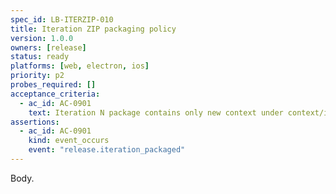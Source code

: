 ```yaml
---
spec_id: LB-ITERZIP-010
title: Iteration ZIP packaging policy
version: 1.0.0
owners: [release]
status: ready
platforms: [web, electron, ios]
priority: p2
probes_required: []
acceptance_criteria:
  - ac_id: AC-0901
    text: Iteration N package contains only new context under context/iteration_N/ plus complete codebase.
assertions:
  - ac_id: AC-0901
    kind: event_occurs
    event: "release.iteration_packaged"
---
```

Body.
